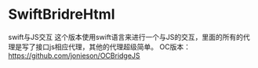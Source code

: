 # SwiftBridreHtml
swift与JS交互
这个版本使用swift语言来进行一个与JS的交互，里面的所有的代理是写了接口js相应代理，其他的代理超级简单。
OC版本：https://github.com/jonieson/OCBridgeJS
